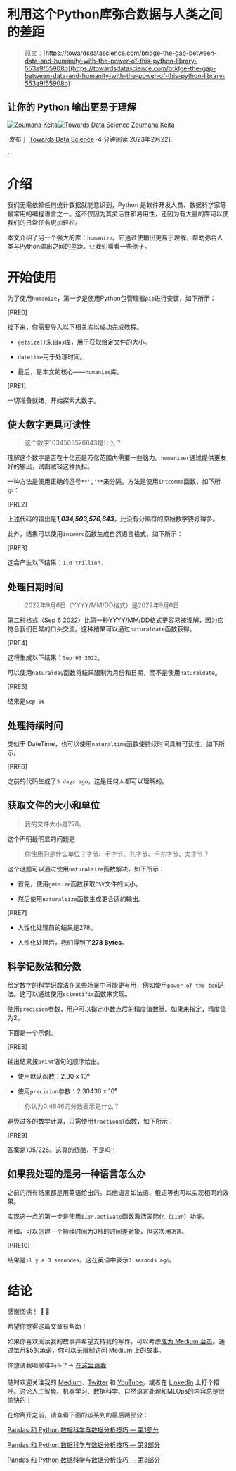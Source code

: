 # 利用这个Python库弥合数据与人类之间的差距

> 原文：[https://towardsdatascience.com/bridge-the-gap-between-data-and-humanity-with-the-power-of-this-python-library-553a9f55908b](https://towardsdatascience.com/bridge-the-gap-between-data-and-humanity-with-the-power-of-this-python-library-553a9f55908b)

## 让你的 Python 输出更易于理解

[](https://zoumanakeita.medium.com/?source=post_page-----553a9f55908b--------------------------------)[![Zoumana Keita](../Images/34a15c1d03687816dbdbc065f5719f80.png)](https://zoumanakeita.medium.com/?source=post_page-----553a9f55908b--------------------------------)[](https://towardsdatascience.com/?source=post_page-----553a9f55908b--------------------------------)[![Towards Data Science](../Images/a6ff2676ffcc0c7aad8aaf1d79379785.png)](https://towardsdatascience.com/?source=post_page-----553a9f55908b--------------------------------) [Zoumana Keita](https://zoumanakeita.medium.com/?source=post_page-----553a9f55908b--------------------------------)

·发布于 [Towards Data Science](https://towardsdatascience.com/?source=post_page-----553a9f55908b--------------------------------) ·4 分钟阅读·2023年2月22日

--

# 介绍

我们无需依赖任何统计数据就能意识到，Python 是软件开发人员、数据科学家等最常用的编程语言之一。这不仅因为其灵活性和易用性，还因为有大量的库可以使我们的日常任务更加轻松。

本文介绍了另一个强大的库：`humanize`。它通过使输出更易于理解，帮助弥合人类与Python输出之间的差距。让我们看看一些例子。

# 开始使用

为了使用`humanize`，第一步是使用Python包管理器`pip`进行安装，如下所示：

[PRE0]

接下来，你需要导入以下相关库以成功完成教程。

+   `getsize()`来自`os`库，用于获取给定文件的大小。

+   `datetime`用于处理时间。

+   最后，是本文的核心——`humanize`库。

[PRE1]

一切准备就绪，开始探索大数字。

## 使大数字更具可读性

> 这个数字1034503576643是什么？

理解这个数字是否在十亿还是万亿范围内需要一些脑力。`humanizer`通过提供更友好的输出，试图减轻这种负担。

一种方法是使用正确的逗号`**','**`来分隔，方法是使用`intcomma`函数，如下所示：

[PRE2]

上述代码的输出是***1,034,503,576,643***，比没有分隔符的原始数字要好得多。

此外，结果可以使用`intword`函数生成自然语言格式，如下所示：

[PRE3]

这会产生以下结果：`1.0 trillion.`

## 处理日期时间

> 2022年9月6日（YYYY/MM/DD格式）是2022年9月6日

第二种格式（Sep 6 2022）比第一种YYYY/MM/DD格式更容易被理解，因为它符合我们日常的口头交流。这种结果可以通过`naturaldate`函数获得。

[PRE4]

这将生成以下结果：`Sep 06 2022`。

可以使用`naturalday`函数将结果限制为月份和日期，而不是使用`naturaldate`。

[PRE5]

结果是`Sep 06`

## 处理持续时间

类似于 DateTime，也可以使用`naturaltime`函数使持续时间具有可读性，如下所示。

[PRE6]

之前的代码生成了`3 days ago`，这是任何人都可以理解的。

## 获取文件的大小和单位

> 我的文件大小是278。

这个声明最明显的问题是

> 你使用的是什么单位？字节、千字节、兆字节、千兆字节、太字节？

这个谜题可以通过使用`naturalsize`函数解决，如下所示：

+   首先，使用`getsize`函数获取`CSV`文件的大小。

+   然后使用`naturalsize`函数生成更合适的输出。

[PRE7]

+   人性化处理前的结果是278。

+   人性化处理后，我们得到了**278 Bytes**。

## 科学记数法和分数

给定数字的科学记数法在某些场景中可能更有用，例如使用`power of the ten`记法。这可以通过使用`scientific`函数来实现。

使用`precision`参数，用户可以指定小数点后的精度值数量。如果未指定，精度值为2。

下面是一个示例。

[PRE8]

输出结果按`print`语句的顺序给出。

+   使用默认函数：2.30 x 10⁶

+   使用`precision`参数：2.30436 x 10⁶

> 你认为0.4646的分数表示是什么？

避免过多的数学计算，只需使用`fractional`函数，如下所示：

[PRE9]

答案是105/226。这真的很酷，不是吗！

## 如果我处理的是另一种语言怎么办

之前的所有结果都是用英语给出的。其他语言如法语、俄语等也可以实现相同的效果。

实现这一点的第一步是使用`i18n.activate`函数激活国际化（`i18n`）功能。

例如，可以创建一个持续时间为3秒的时间差对象，但这次用`法语`。

[PRE10]

结果是`il y a 3 secondes`，这在英语中表示`3 seconds ago`。

# 结论

感谢阅读！ 🎉 🍾

希望你觉得这篇文章有帮助！

如果你喜欢阅读我的故事并希望支持我的写作，可以考虑[成为 Medium 会员](https://zoumanakeita.medium.com/membership)。通过每月$5的承诺，你可以无限制访问 Medium 上的故事。

你想请我喝咖啡吗☕️？→ [在这里请我](http://www.buymeacoffee.com/zoumanakeig)!

随时欢迎关注我的 [Medium](https://zoumanakeita.medium.com/)、[Twitter](https://twitter.com/zoumana_keita_) 和 [YouTube](https://www.youtube.com/channel/UC9xKdy8cz6ZuJU5FTNtM_pQ)，或者在 [LinkedIn](https://www.linkedin.com/in/zoumana-keita/) 上打个招呼。讨论人工智能、机器学习、数据科学、自然语言处理和MLOps的内容总是很愉快的！

在你离开之前，请查看下面的该系列的最后两部分：

[Pandas 和 Python 数据科学与数据分析技巧 — 第1部分](https://medium.com/towards-data-science/pandas-and-python-tips-and-tricks-for-data-science-and-data-analysis-1b1e05b7d93a)

[Pandas 和 Python 数据科学与数据分析技巧 — 第2部分](https://medium.com/towards-data-science/pandas-python-tricks-for-data-science-data-analysis-part-2-dc36460de90d)

[Pandas 和 Python 数据科学与数据分析技巧 — 第3部分](/pandas-python-tricks-for-data-science-data-analysis-part-3-462d0e952925)
